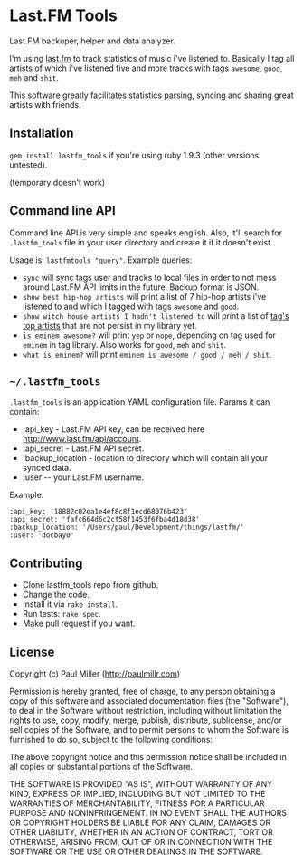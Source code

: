 # Last.FM Tools
Last.FM backuper, helper and data analyzer.

I'm using [last.fm](http://last.fm) to track statistics of
music i've listened to. Basically I tag all artists of which i've listened five
and more tracks with tags `awesome`, `good`, `meh` and `shit`.

This software greatly facilitates statistics parsing, syncing and sharing great artists with friends.

## Installation
`gem install lastfm_tools` if you're using ruby 1.9.3 (other versions untested).

(temporary doesn't work)

## Command line API
Command line API is very simple and speaks english. Also, it'll search for
`.lastfm_tools` file in your user directory and create it if it doesn't exist.

Usage is: `lastfmtools "query"`. Example queries:

* `sync` will sync tags user and tracks to local files in
order to not mess around Last.FM API limits in the future. Backup format
is JSON.
* `show best hip-hop artists` will print a list of 7 hip-hop
artists i've listened to and which I tagged with tags `awesome` and `good`.
* `show witch house artists I hadn't listened to` will print a
list of [tag's top artists](http://www.last.fm/tag/witch%20house/artists)
that are not persist in my library yet.
* `is eminem awesome?` will print `yep` or
`nope`, depending on tag used for `eminem` in tag library. Also works for
`good`, `meh` and `shit`.
* `what is eminem?` will print `eminem is awesome / good / meh / shit`.

## `~/.lastfm_tools`
`.lastfm_tools` is an application YAML configuration file. Params it can
contain:

* :api_key - Last.FM API key, can be received here http://www.last.fm/api/account.
* :api_secret - Last.FM API secret.
* :backup_location - location to directory which will contain all your synced
data.
* :user -- your Last.FM username.

Example:

```
:api_key: '18882c02ea1e4ef8c8f1ecd68076b423'
:api_secret: 'fafc664d6c2cf58f1453f6fba4d18d38'
:backup_location: '/Users/paul/Development/things/lastfm/'
:user: 'docbay0'
```

## Contributing
* Clone lastfm_tools repo from github.
* Change the code.
* Install it via `rake install`.
* Run tests: `rake spec`.
* Make pull request if you want.

## License
Copyright (c) Paul Miller (http://paulmillr.com)

Permission is hereby granted, free of charge, to any person obtaining a copy
of this software and associated documentation files (the "Software"), to deal
in the Software without restriction, including without limitation the rights
to use, copy, modify, merge, publish, distribute, sublicense, and/or sell
copies of the Software, and to permit persons to whom the Software is
furnished to do so, subject to the following conditions:
 
The above copyright notice and this permission notice shall be included in
all copies or substantial portions of the Software.
 
THE SOFTWARE IS PROVIDED "AS IS", WITHOUT WARRANTY OF ANY KIND, EXPRESS OR
IMPLIED, INCLUDING BUT NOT LIMITED TO THE WARRANTIES OF MERCHANTABILITY,
FITNESS FOR A PARTICULAR PURPOSE AND NONINFRINGEMENT. IN NO EVENT SHALL THE
AUTHORS OR COPYRIGHT HOLDERS BE LIABLE FOR ANY CLAIM, DAMAGES OR OTHER
LIABILITY, WHETHER IN AN ACTION OF CONTRACT, TORT OR OTHERWISE, ARISING FROM,
OUT OF OR IN CONNECTION WITH THE SOFTWARE OR THE USE OR OTHER DEALINGS IN
THE SOFTWARE.